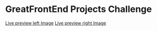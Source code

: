 <!-- Use Ctrl/Cmd + Shift + V in VS Code to preview this Markdown file. -->

# GreatFrontEnd Projects Challenge

[Live preview left Image](https://features-section-side-image.netlify.app)
[Live preview right Image](https://features-section-side-image.netlify.app/right.html)
